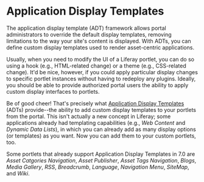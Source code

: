 # Application Display Templates [](id=application-display-templates)

The application display template (ADT) framework allows portal administrators to
override the default display templates, removing limitations to the way your 
site's content is displayed. With ADTs, you can define custom display templates
used to render asset-centric applications.

Usually, when you need to modify the UI of a Liferay portlet, you can do so
using a hook (e.g., HTML-related change) or a theme (e.g., CSS-related change).
It'd be nice, however, if you could apply particular display changes to specific
portlet instances without having to redeploy any plugins. Ideally, you should be
able to provide authorized portal users the ability to apply custom display
interfaces to portlets.

Be of good cheer! That's precisely what
[Application Display Templates](/discover/portal/-/knowledge_base/7-0/styling-apps-with-application-display-templates)
(ADTs) provide--the ability to add custom display templates to your portlets from
the portal. This isn't actually a new concept in Liferay; some applications
already had templating capabilities (e.g., *Web Content* and *Dynamic Data 
Lists*), in which you can already add as many display options (or templates) as
you want. Now you can add them to your custom portlets, too.

Some portlets that already support Application Display Templates in 7.0 are 
*Asset Catgories Navigation*, *Asset Publisher*, *Asset Tags Navigation*, 
*Blogs*, *Media Gallery*, *RSS*, *Breadcrumb*, *Language*, *Navigation Menu*,
*SiteMap*, and *Wiki*.

